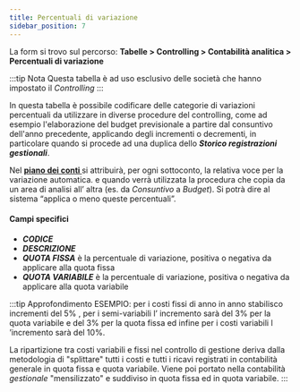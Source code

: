 ```yaml
---
title: Percentuali di variazione
sidebar_position: 7
---
```


La form si trovo sul percorso: **Tabelle > Controlling > Contabilità analitica > Percentuali di variazione**

:::tip Nota
Questa tabella è ad uso esclusivo delle società che hanno impostato il *Controlling*
:::


In questa tabella è possibile codificare delle categorie di variazioni percentuali da utilizzare in diverse procedure del controlling, come ad esempio l'elaborazione del budget previsionale a partire dal consuntivo dell'anno precedente, applicando degli incrementi o decrementi, in particolare quando si procede ad una duplica dello ***Storico registrazioni gestionali***. 

Nel **[piano dei conti ](/docs/erp-home/registers/accounting/analytic-chart-of-accounts)** si attribuirà, per ogni sottoconto, la relativa voce per la variazione automatica.
e quando verrà utilizzata la procedura che copia da un area di analisi all’ altra (es. da *Consuntivo* a *Budget*). Si potrà dire al sistema “applica o meno queste percentuali”. 

#### Campi specifici   
- ***CODICE***  
- ***DESCRIZIONE***  
- ***QUOTA FISSA*** è la percentuale di variazione, positiva o negativa da applicare alla quota fissa  
- ***QUOTA VARIABILE*** è la percentuale di variazione, positiva o negativa da applicare alla quota variabile

:::tip Approfondimento
ESEMPIO: per i costi fissi di anno in anno stabilisco incrementi del 5% , per i semi-variabili l’ incremento sarà del 3% per la quota variabile e del 3% per la quota fissa ed infine per i costi variabili l ’incremento sarà del 10%. 

La ripartizione tra costi variabili e fissi nel controllo di gestione deriva dalla metodologia di "splittare" tutti i costi e tutti i ricavi registrati in contabilità generale in quota fissa e quota variabile. Viene poi portato nella contabilità *gestionale* "mensilizzato" e suddiviso in quota fissa ed in quota variabile.
:::